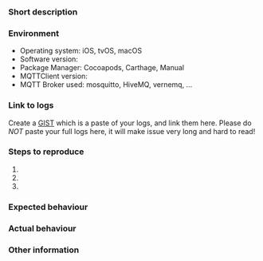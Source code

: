 <!-- Before filing an issue, please search the existing issues (both open and closed) to see if your report might be duplicate -->

### Short description
<!-- Explain in a few sentences what the issue/request is -->




<!--
If this is a bug report, use the following part of the the template and delete the part at the bottom
-->
### Environment
<!-- Tell us about the environment -->
 - Operating system:  iOS, tvOS, macOS <!-- delete the ones that do not apply -->
 - Software version: 
 - Package Manager: Cocoapods, Carthage, Manual <!-- delete the ones that do not apply -->
 - MQTTClient version: 
 - MQTT Broker used: mosquitto, HiveMQ, vernemq, ... <!-- delete the ones that do not apply -->

### Link to logs

Create a [GIST](https://gist.github.com) which is a paste of your logs, and link them here. 
Please do _NOT_ paste your full logs here, it will make issue very long and hard to read! 

### Steps to reproduce
<!-- Tell us step-by-step how the issue can be triggered. Please include connection details to your test broker -->
1. <!-- step 1 -->
2. <!-- step 2 -->
3. <!-- step 3 -->

### Expected behaviour
<!-- What would you expect to happen when the reproduction steps are run -->

### Actual behaviour
<!-- What did happen? Please (if possible) provide logs, output from broker logs, etc. -->

### Other information
<!-- if you already did more digging into the issue, please provide all the information you gathered -->
